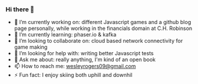 ### Hi there 👋



- 🔭 I’m currently working on: different Javascript games and a github blog page personally, while working in the financials domain at C.H. Robinson
- 🌱 I’m currently learning: phaser.io & kafka
- 👯 I’m looking to collaborate on: cloud based network connectivity for game making
- 🤔 I’m looking for help with: writing better Javascript tests
- 💬 Ask me about: really anything, I'm kind of an open book
- 📫 How to reach me: wesleyrogers09@gmail.com
- ⚡ Fun fact: I enjoy skiing both uphill and downhil

